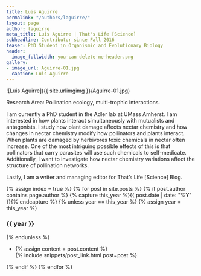 ```yaml
---
title: Luis Aguirre
permalink: "/authors/laguirre/"
layout: page
author: laguirre
meta_title: Luis Aguirre | That's Life [Science]
subheadline: Contributor since Fall 2016
teaser: PhD Student in Organismic and Evolutionary Biology
header:
  image_fullwidth: you-can-delete-me-header.png
gallery:
- image_url: Aguirre-01.jpg
  caption: Luis Aguirre
---
```


![Luis Aguirre]({{ site.urlimgimg }}/Aguirre-01.jpg)

Research Area: Pollination ecology, multi-trophic interactions.

I am currently a PhD student in the Adler lab at UMass Amherst. I am interested in how plants interact simultaneously with mutualists and antagonists. I study how plant damage affects nectar chemistry and how changes in nectar chemistry modify how pollinators and plants interact. When plants are damaged by herbivores toxic chemicals in nectar often increase. One of the most intriguing possible effects of this is that pollinators that carry parasites will use such chemicals to self-medicate. Additionally, I want to investigate how nectar chemistry variations affect the structure of pollination networks. 

Lastly, I am a writer and managing editor for That’s Life [Science] Blog.


{% assign index = true %}
{% for post in site.posts %}
{% if post.author contains page.author %}
{% capture this_year %}{{ post.date | date: "%Y" }}{% endcapture %}
{% unless year == this_year %}
{% assign year = this_year %}
<h3>{{ year }}</h3>
{% endunless %}
<ul style="list-style-type:disc">
 <li> 
 {% assign content = post.content %} 
 <article>
 {% include snippets/post_link.html post=post %}
 </article>
 </li>
</ul>
{% endif %}
{% endfor %}
